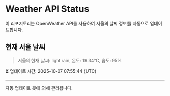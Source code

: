 
# Weather API Status

이 리포지토리는 OpenWeather API를 사용하여 서울의 날씨 정보를 자동으로 업데이트합니다.

## 현재 서울 날씨
> 서울의 현재 날씨: light rain, 온도: 19.34°C, 습도: 95%

⏳ 업데이트 시간: 2025-10-07 07:55:44 (UTC)

---
자동 업데이트 봇에 의해 관리됩니다.
